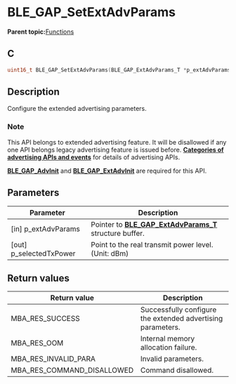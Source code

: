 # BLE\_GAP\_SetExtAdvParams

**Parent topic:**[Functions](GUID-0DD261BF-40D6-42CD-8806-9B93D259D1CC.md)

## C

```c
uint16_t BLE_GAP_SetExtAdvParams(BLE_GAP_ExtAdvParams_T *p_extAdvParams, int8_t *p_selectedTxPower);
```

## Description

Configure the extended advertising parameters.

### Note

This API belongs to extended advertising feature. It will be disallowed if any one API belongs legacy advertising feature is issued before. **[Categories of advertising APIs and events](GUID-6250C306-2D62-4631-A4F9-616BBCCC48AC.md)** for details of advertising APIs.

**[BLE\_GAP\_AdvInit](GUID-00582C15-26DA-41D8-8125-1FDD13BCF632.md)** and **[BLE\_GAP\_ExtAdvInit](GUID-D2DBC15F-67D6-431E-9D69-DAE11D195641.md)** are required for this API.

## Parameters

|Parameter|Description|
|---------|-----------|
|\[in\] p\_extAdvParams|Pointer to **[BLE\_GAP\_ExtAdvParams\_T](GUID-0C5017F4-1910-4115-B45B-B55FCAE0835D.md)** structure buffer.|
|\[out\] p\_selectedTxPower|Point to the real transmit power level. \(Unit: dBm\)|

## Return values

|Return value|Description|
|------------|-----------|
|MBA\_RES\_SUCCESS|Successfully configure the extended advertising parameters.|
|MBA\_RES\_OOM|Internal memory allocation failure.|
|MBA\_RES\_INVALID\_PARA|Invalid parameters.|
|MBA\_RES\_COMMAND\_DISALLOWED|Command disallowed.|


